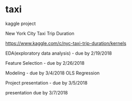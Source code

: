 # taxi
kaggle project

New York City Taxi Trip Duration

https://www.kaggle.com/c/nyc-taxi-trip-duration/kernels

EDA(exploratory data analysis) - due by 2/19/2018

Feature Selection - due by 2/26/2018

Modeling - due by 3/4/2018
OLS Regression

Project presentation - due by 3/5/2018

presentation due by 3/7/2018


